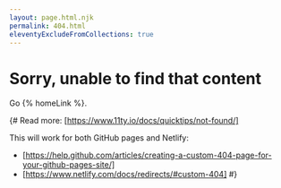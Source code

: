 ```yaml
---
layout: page.html.njk
permalink: 404.html
eleventyExcludeFromCollections: true
---
```


# Sorry, unable to find that content

Go {% homeLink %}.

{#
Read more: [https://www.11ty.io/docs/quicktips/not-found/]

This will work for both GitHub pages and Netlify:

- [https://help.github.com/articles/creating-a-custom-404-page-for-your-github-pages-site/]
- [https://www.netlify.com/docs/redirects/#custom-404]
  #}
